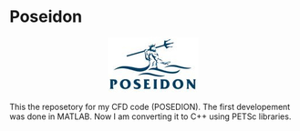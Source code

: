 # Poseidon
<p align="center">
  <img src="https://github.com/kooroshg1/Poseidon/blob/master/logo.jpg", height="97" width="158">
</p>
This the reposetory for my CFD code (POSEDION). The first developement was done in MATLAB. Now I am converting it to C++ using PETSc libraries.
